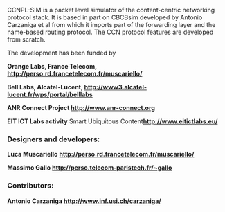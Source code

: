 CCNPL-SIM is a packet level simulator of the content-centric networking protocol stack. It is based in part on CBCBsim developed by Antonio Carzaniga et al from which it imports part of the forwarding layer and the name-based routing protocol.
The CCN protocol features are developed from scratch.

The development has been funded by

**Orange Labs, France Telecom, http://perso.rd.francetelecom.fr/muscariello/**

**Bell Labs, Alcatel-Lucent, http://www3.alcatel-lucent.fr/wps/portal/belllabs**

**ANR Connect Project http://www.anr-connect.org**

**EIT ICT Labs  activity** Smart Ubiquitous Content**http://www.eitictlabs.eu/**

### Designers and developers: ###

**Luca Muscariello http://perso.rd.francetelecom.fr/muscariello/**

**Massimo Gallo http://perso.telecom-paristech.fr/~gallo**

### Contributors: ###

**Antonio Carzaniga http://www.inf.usi.ch/carzaniga/**

